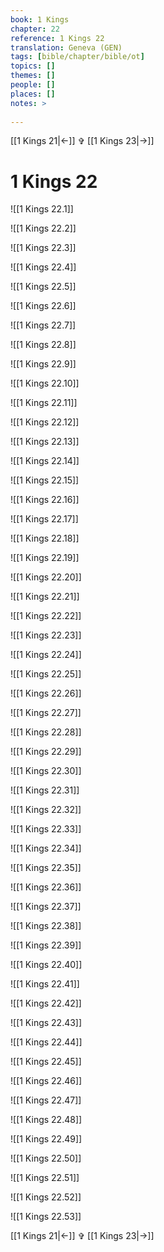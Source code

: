 ```yaml
---
book: 1 Kings
chapter: 22
reference: 1 Kings 22
translation: Geneva (GEN)
tags: [bible/chapter/bible/ot]
topics: []
themes: []
people: []
places: []
notes: >
  
---
```


[[1 Kings 21|<-]] ✞ [[1 Kings 23|->]]

# 1 Kings 22

![[1 Kings 22.1]]

![[1 Kings 22.2]]

![[1 Kings 22.3]]

![[1 Kings 22.4]]

![[1 Kings 22.5]]

![[1 Kings 22.6]]

![[1 Kings 22.7]]

![[1 Kings 22.8]]

![[1 Kings 22.9]]

![[1 Kings 22.10]]

![[1 Kings 22.11]]

![[1 Kings 22.12]]

![[1 Kings 22.13]]

![[1 Kings 22.14]]

![[1 Kings 22.15]]

![[1 Kings 22.16]]

![[1 Kings 22.17]]

![[1 Kings 22.18]]

![[1 Kings 22.19]]

![[1 Kings 22.20]]

![[1 Kings 22.21]]

![[1 Kings 22.22]]

![[1 Kings 22.23]]

![[1 Kings 22.24]]

![[1 Kings 22.25]]

![[1 Kings 22.26]]

![[1 Kings 22.27]]

![[1 Kings 22.28]]

![[1 Kings 22.29]]

![[1 Kings 22.30]]

![[1 Kings 22.31]]

![[1 Kings 22.32]]

![[1 Kings 22.33]]

![[1 Kings 22.34]]

![[1 Kings 22.35]]

![[1 Kings 22.36]]

![[1 Kings 22.37]]

![[1 Kings 22.38]]

![[1 Kings 22.39]]

![[1 Kings 22.40]]

![[1 Kings 22.41]]

![[1 Kings 22.42]]

![[1 Kings 22.43]]

![[1 Kings 22.44]]

![[1 Kings 22.45]]

![[1 Kings 22.46]]

![[1 Kings 22.47]]

![[1 Kings 22.48]]

![[1 Kings 22.49]]

![[1 Kings 22.50]]

![[1 Kings 22.51]]

![[1 Kings 22.52]]

![[1 Kings 22.53]]

[[1 Kings 21|<-]] ✞ [[1 Kings 23|->]]
